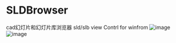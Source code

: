 # SLDBrowser
cad幻灯片和幻灯片库浏览器
sld/slb view Contrl for winfrom
![image](https://user-images.githubusercontent.com/46887847/132310589-2d4db6e5-fe57-4c1b-96cc-c648449ac1bf.png)
![image](https://user-images.githubusercontent.com/46887847/132310656-c088a96b-b0b7-47b4-849e-a6061a12dbb4.png)
